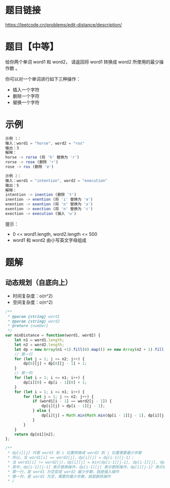 
# 题目链接

https://leetcode.cn/problems/edit-distance/description/

# 题目【中等】

给你两个单词 word1 和 word2， 请返回将 word1 转换成 word2 所使用的最少操作数  。

你可以对一个单词进行如下三种操作：

- 插入一个字符
- 删除一个字符
- 替换一个字符

# 示例

```js
示例 1：
输入：word1 = "horse", word2 = "ros"
输出：3
解释：
horse -> rorse (将 'h' 替换为 'r')
rorse -> rose (删除 'r')
rose -> ros (删除 'e')

示例 2：
输入：word1 = "intention", word2 = "execution"
输出：5
解释：
intention -> inention (删除 't')
inention -> enention (将 'i' 替换为 'e')
enention -> exention (将 'n' 替换为 'x')
exention -> exection (将 'n' 替换为 'c')
exection -> execution (插入 'u')
```

提示：

- 0 <= word1.length, word2.length <= 500
- word1 和 word2 由小写英文字母组成

# 题解

## 动态规划（自底向上）

- 时间复杂度：o(n^2)
- 空间复杂度：o(n^2)

```js
/**
 * @param {string} word1
 * @param {string} word2
 * @return {number}
 */
var minDistance = function(word1, word2) {
    let n1 = word1.length;
    let n2 = word2.length;
    let dp = new Array(n1 +1).fill(0).map(() => new Array(n2 + 1).fill(0));
    // 第一行
    for (let j = 1; j <= n2; j++) {
        dp[0][j] = dp[0][j - 1] + 1;
    }
    // 第一列
    for (let i = 1; i <= n1; i++) {
        dp[i][0] = dp[i - 1][0] + 1;
    }
    for (let i = 1; i <= n1; i++) {
        for (let j = 1; j <= n2; j++) {
            if (word1[i - 1] == word2[j - 1]) {
                dp[i][j] = dp[i - 1][j - 1];
            } else {
                dp[i][j] = Math.min(Math.min(dp[i - 1][j - 1], dp[i][j - 1]), dp[i - 1][j]) + 1;
            }
        }
    }
    return dp[n1][n2];  
};

/**
 * dp[i][j] 代表 word1 到 i 位置转换成 word2 到 j 位置需要最少步数
 * 所以，当 word1[i] == word2[j]，dp[i][j] = dp[i-1][j-1]；
 * 当 word1[i] != word2[j]，dp[i][j] = min(dp[i-1][j-1], dp[i-1][j], dp[i][j-1]) + 1
 * 其中，dp[i-1][j-1] 表示替换操作，dp[i-1][j] 表示删除操作，dp[i][j-1] 表示插入操作。
 * 第一行，是 word1 为空变成 word2 最少步数，就是插入操作
 * 第一列，是 word2 为空，需要的最少步数，就是删除操作
 * /

```
